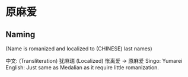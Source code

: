 # 原麻爱

## Naming

(Name is romanized and localized to (CHINESE) last names)

中文: (Transliteration) 犹麻瑞 (Localized) 怅离爱 -> 原麻爱
Singo: Yumarei
English: Just same as Medalian as it require little romanization.